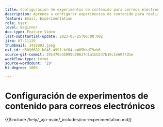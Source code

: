 ```yaml
---
title: Configuración de experimentos de contenido para correos electrónicos
description: Aprenda a configurar experimentos de contenido para realizar pruebas A/B y explorar el contenido de correo electrónico que mejor impulsa sus objetivos empresariales.
feature: Email, Experimentation
role: User
level: Beginner
doc-type: Feature Video
last-substantial-update: 2023-05-25T00:00:00Z
jira: KT-11129
thumbnail: 3419893.jpeg
exl-id: d5896682-b845-4991-bf64-e405bbd79ab6
source-git-commit: 201470e35095b38617d1a1bb5d7b16c1e60f431e
workflow-type: tm+mt
source-wordcount: '29'
ht-degree: 100%

---
```


# Configuración de experimentos de contenido para correos electrónicos

{{$include /help/_ajo-main/_includes/inc-experimentation.md}}
